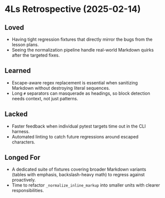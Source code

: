 # 4Ls Retrospective (2025-02-14)

## Loved
- Having tight regression fixtures that directly mirror the bugs from the lesson plans.
- Seeing the normalization pipeline handle real-world Markdown quirks after the targeted fixes.

## Learned
- Escape-aware regex replacement is essential when sanitizing Markdown without destroying literal sequences.
- Long `#` separators can masquerade as headings, so block detection needs context, not just patterns.

## Lacked
- Faster feedback when individual pytest targets time out in the CLI harness.
- Automated linting to catch future regressions around escaped characters.

## Longed For
- A dedicated suite of fixtures covering broader Markdown variants (tables with emphasis, backslash-heavy math) to regress against proactively.
- Time to refactor `_normalize_inline_markup` into smaller units with clearer responsibilities.
